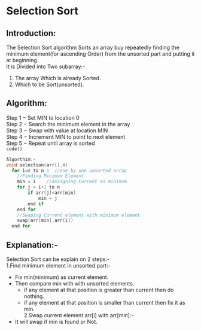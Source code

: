 # Selection Sort

## Introduction:   
The Selection Sort algorithm Sorts an array buy repeatedly finding the minimum element(for ascending Order) from the unsorted part and putting it at beginning.  
It is Divided into Two subarray:-  
1. The array Which is already Sorted.  
2. Which to be Sort(unsorted).  

## Algorithm:  

Step 1 − Set MIN to location 0  
Step 2 − Search the minimum element in the array  
Step 3 − Swap with value at location MIN  
Step 4 − Increment MIN to point to next element  
Step 5 − Repeat until array is sorted  
`code()`
```C
Algorthim:-
void selection(arr[],n)  
  for i=0 to n-1  //one by one unsorted array  
    //Finding Minimum Element  
 	min = i    //assigning Current as minimum  
	for j = i+1 to n  
		if arr[j]<arr[min]  
			min = j  
		end if  
	end for	  
	//Swaping Current element with minimum element  
	swap(arr[min],arr[i])  
  end for  
```
## Explanation:-  
Selection Sort can be explain on 2 steps:-  
1.Find minimum element in unsorted part:-   
+ Fix min(minimum) as current element.  
+ Then compare min with with unsorted elements.  
	- if any element at that position is greater than current then do nothing.  
	- if any element at that position is smaller than current then fix it as min.   
2.Swap current element arr[i] with arr[min]:-  
+ It will swap if min is found or Not.  

 
